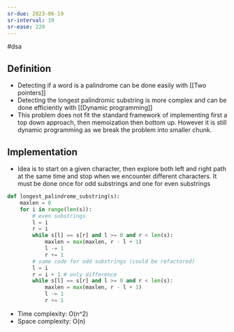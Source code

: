```yaml
---
sr-due: 2023-06-19
sr-interval: 19
sr-ease: 229
---
```


#dsa

## Definition

- Detecting if a word is a palindrome can be done easily with [[Two pointers]]
- Detecting the longest palindromic substring is more complex and can be done efficiently with [[Dynamic programming]]
- This problem does not fit the standard framework of implementing first a top down approach, then memoization then bottom up. However it is still dynamic programming as we break the problem into smaller chunk.

## Implementation

- Idea is to start on a given character, then explore both left and right path at the same time and stop when we encounter different characters. It must be done once for odd substrings and one for even substrings

```python
def longest_palindrome_substring(s):
	maxlen = 0
	for i in range(len(s)):
		# even substrings
		l = i
		r = i
		while s[l] == s[r] and l >= 0 and r < len(s):
			maxlen = max(maxlen, r - l + 1)
			l -= 1
			r += 1
		# same code for odd substrings (could be refactored)
		l = i
		r = i + 1 # only difference
		while s[l] == s[r] and l >= 0 and r < len(s):
			maxlen = max(maxlen, r - l + 1)
			l -= 1
			r += 1
```

- Time complexity: O(n^2)
- Space complexity: O(n)
